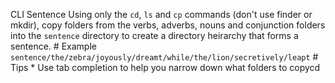 CLI Sentence Using only the `cd`, `ls` and `cp` commands (don't use finder or mkdir), copy folders from the verbs, adverbs, nouns and conjunction folders into the `sentence` directory to create a directory heirarchy that forms a sentence. # Example `sentence/the/zebra/joyously/dreamt/while/the/lion/secretively/leapt` # Tips * Use tab completion to help you narrow down what folders to copycd